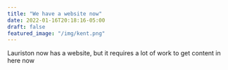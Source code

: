 ```yaml
---
title: "We have a website now"
date: 2022-01-16T20:18:16-05:00
draft: false
featured_image: "/img/kent.png"
---
```


Lauriston now has a website, but it requires a lot of work to get content in here now 
